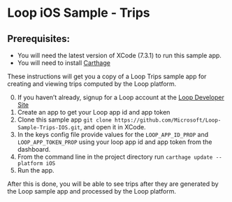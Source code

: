 # Loop iOS Sample - Trips

## Prerequisites:
* You will need the latest version of XCode (7.3.1) to run this sample app.
* You will need to install [Carthage](https://github.com/Carthage/Carthage)

These instructions will get you a copy of a Loop Trips sample app for creating and viewing trips computed by the Loop platform.

0. If you haven’t already, signup for a Loop account at the [Loop Developer Site](http://www.loop.ms)
0. Create an app to get your Loop app id and app token
0. Clone this sample app `git clone https://github.com/Microsoft/Loop-Sample-Trips-IOS.git`, and open it in XCode.
0. In the keys config file provide values for the `LOOP_APP_ID_PROP` and `LOOP_APP_TOKEN_PROP` using your loop app id and app token from the dashboard.
0. From the command line in the project directory run `carthage update --platform iOS`
6. Run the app. 

After this is done, you will be able to see trips after they are generated by the Loop sample app and processed by the Loop platform.

